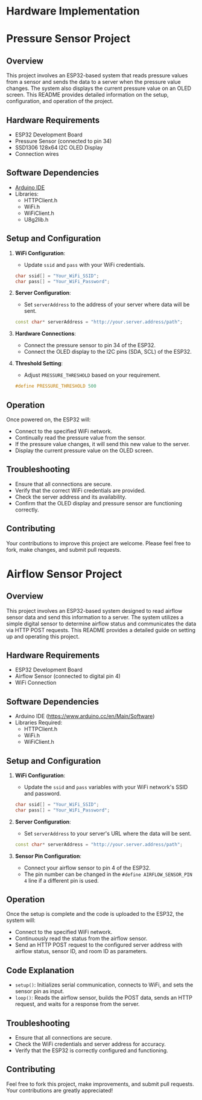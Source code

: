 # Hardware Implementation
# Pressure Sensor Project

## Overview
This project involves an ESP32-based system that reads pressure values from a sensor and sends the data to a server when the pressure value changes. The system also displays the current pressure value on an OLED screen. This README provides detailed information on the setup, configuration, and operation of the project.

## Hardware Requirements
- ESP32 Development Board
- Pressure Sensor (connected to pin 34)
- SSD1306 128x64 I2C OLED Display
- Connection wires

## Software Dependencies
- [Arduino IDE](https://www.arduino.cc/en/Main/Software)
- Libraries:
  - HTTPClient.h
  - WiFi.h
  - WiFiClient.h
  - U8g2lib.h

## Setup and Configuration
1. **WiFi Configuration**:
   - Update `ssid` and `pass` with your WiFi credentials.
   ```cpp
   char ssid[] = "Your_WiFi_SSID";
   char pass[] = "Your_WiFi_Password";
   ```

2. **Server Configuration**:
   - Set `serverAddress` to the address of your server where data will be sent.
   ```cpp
   const char* serverAddress = "http://your.server.address/path";
   ```

3. **Hardware Connections**:
   - Connect the pressure sensor to pin 34 of the ESP32.
   - Connect the OLED display to the I2C pins (SDA, SCL) of the ESP32.

4. **Threshold Setting**:
   - Adjust `PRESSURE_THRESHOLD` based on your requirement.
   ```cpp
   #define PRESSURE_THRESHOLD 500
   ```

## Operation
Once powered on, the ESP32 will:
- Connect to the specified WiFi network.
- Continually read the pressure value from the sensor.
- If the pressure value changes, it will send this new value to the server.
- Display the current pressure value on the OLED screen.

## Troubleshooting
- Ensure that all connections are secure.
- Verify that the correct WiFi credentials are provided.
- Check the server address and its availability.
- Confirm that the OLED display and pressure sensor are functioning correctly.

## Contributing
Your contributions to improve this project are welcome. Please feel free to fork, make changes, and submit pull requests.

# Airflow Sensor Project

## Overview
This project involves an ESP32-based system designed to read airflow sensor data and send this information to a server. The system utilizes a simple digital sensor to determine airflow status and communicates the data via HTTP POST requests. This README provides a detailed guide on setting up and operating this project.

## Hardware Requirements
- ESP32 Development Board
- Airflow Sensor (connected to digital pin 4)
- WiFi Connection

## Software Dependencies
- Arduino IDE (https://www.arduino.cc/en/Main/Software)
- Libraries Required:
  - HTTPClient.h
  - WiFi.h
  - WiFiClient.h

## Setup and Configuration
1. **WiFi Configuration**:
   - Update the `ssid` and `pass` variables with your WiFi network's SSID and password.
   ```cpp
   char ssid[] = "Your_WiFi_SSID";
   char pass[] = "Your_WiFi_Password";
   ```

2. **Server Configuration**:
   - Set `serverAddress` to your server's URL where the data will be sent.
   ```cpp
   const char* serverAddress = "http://your.server.address/path";
   ```

3. **Sensor Pin Configuration**:
   - Connect your airflow sensor to pin 4 of the ESP32.
   - The pin number can be changed in the `#define AIRFLOW_SENSOR_PIN 4` line if a different pin is used.

## Operation
Once the setup is complete and the code is uploaded to the ESP32, the system will:
- Connect to the specified WiFi network.
- Continuously read the status from the airflow sensor.
- Send an HTTP POST request to the configured server address with airflow status, sensor ID, and room ID as parameters.

## Code Explanation
- `setup()`: Initializes serial communication, connects to WiFi, and sets the sensor pin as input.
- `loop()`: Reads the airflow sensor, builds the POST data, sends an HTTP request, and waits for a response from the server.

## Troubleshooting
- Ensure that all connections are secure.
- Check the WiFi credentials and server address for accuracy.
- Verify that the ESP32 is correctly configured and functioning.

## Contributing
Feel free to fork this project, make improvements, and submit pull requests. Your contributions are greatly appreciated!


